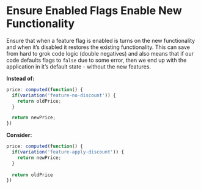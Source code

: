 # Ensure Enabled Flags Enable New Functionality

Ensure that when a feature flag is enabled is turns on the new functionality and when it’s disabled it restores the existing functionality. This can save from hard to grok code logic \(double negatives\) and also means that if our code defaults flags to `false` due to some error, then we end up with the application in it’s default state - without the new features.



**Instead of:**

```js
price: computed(function() {
  if(variation('feature-no-discount')) {
    return oldPrice;
  }

  return newPrice;
})
```



**Consider:**

```js
price: computed(function() {
  if(variation('feature-apply-discount')) {
    return newPrice;
  }
  
  return oldPrice
})
```



